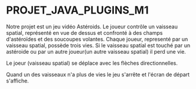 # PROJET_JAVA_PLUGINS_M1
Notre projet est un jeu vidéo Astéroids. Le joueur contrôle un vaisseau spatial, représenté en vue de dessus et confronté à des champs d'astéroïdes et des soucoupes volantes. Chaque joueur, representé par un vaisseau spatial, possède trois vies. Si le vaisseau spatial est touché par un astéroide ou par un autre joueur(un autre vaisseau spatial) il perd une vie. 

Le joeur (vaisseau spatial) se déplace avec les flèches directionnelles. 

Quand un des vaisseaux n'a plus de vies le jeu s'arrête et l'écran de départ s'affiche.
